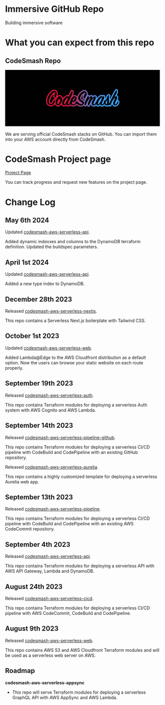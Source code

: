 # Immersive GitHub Repo

Building immersive software

# What you can expect from this repo

## CodeSmash Repo

![CodeSmash](https://github.com/immmersive/immmersive/blob/main/CodeSmash.jpg)

We are serving official CodeSmash stacks on GitHub. You can import them into your AWS account directly from CodeSmash.

# CodeSmash Project page

[Project Page](https://github.com/users/immmersive/projects/1)

You can track progress and request new features on the project page.

# Change Log

## May 6th 2024

Updated [codesmash-aws-serverless-api](https://github.com/immmersive/codesmash-aws-serverless-api).

Added dynamic indexxes and columns to the DynamoDB terraform definition.
Updated the buildspec parameters.

## April 1st 2024

Updated [codesmash-aws-serverless-api](https://github.com/immmersive/codesmash-aws-serverless-api).

Added a new type index to DynamoDB.

## December 28th 2023

Released [codesmash-aws-serverless-nextjs](https://github.com/immmersive/codesmash-aws-serverless-nextjs).

This repo contains a Serverless Next.js boilerplate with Tailwind CSS.

## October 1st 2023

Updated [codesmash-aws-serverless-web](https://github.com/immmersive/codesmash-aws-serverless-web). 

Added Lambda@Edge to the AWS Cloudfront distribution as a default option. Now the users can browse your static website on each route properly.

## September 19th 2023

Released [codesmash-aws-serverless-auth](https://github.com/immmersive/codesmash-aws-serverless-auth).

This repo contains Terraform modules for deploying a serverless Auth system with AWS Cognito and AWS Lambda.

## September 14th 2023

Released [codesmash-aws-serverless-pipeline-github](https://github.com/immmersive/codesmash-aws-serverless-pipeline-github).

This repo contains Terraform modules for deploying a serverless CI/CD pipeline with CodeBuild and CodePipeline with an existing GitHub repository.

Released [codesmash-aws-serverless-aurelia](https://github.com/immmersive/codesmash-aws-serverless-aurelia).

This repo contains a highly customized template for deploying a serverless Aurelia web app.

## September 13th 2023

Released [codesmash-aws-serverless-pipeline](https://github.com/immmersive/codesmash-aws-serverless-pipeline).

This repo contains Terraform modules for deploying a serverless CI/CD pipeline with CodeBuild and CodePipeline with an existing AWS CodeCommit repository.

## September 4th 2023

Released [codesmash-aws-serverless-api](https://github.com/immmersive/codesmash-aws-serverless-api).

This repo contains Terraform modules for deploying a serverless API with AWS API Gateway, Lambda and DynamoDB.

## August 24th 2023

Released [codesmash-aws-serverless-cicd](https://github.com/immmersive/codesmash-aws-serverless-cicd).

This repo contains Terraform modules for deploying a serverless CI/CD pipeline with AWS CodeCommit, CodeBuild and CodePipeline.

## August 9th 2023

Released [codesmash-aws-serverless-web](https://github.com/immmersive/codesmash-aws-serverless-web). 

This repo contains AWS S3 and AWS Cloudfront Terraform modules and will be used as a serverless web server on AWS.

## Roadmap

**codesmash-aws-serverless-appsync**
  - This repo will serve Terraform modules for deploying a serverless GraphQL API with AWS AppSync and AWS Lambda. 

